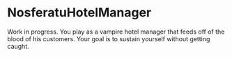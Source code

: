 # NosferatuHotelManager

Work in progress.
You play as a vampire hotel manager that feeds off of the blood of his customers. Your goal is to sustain yourself without getting caught.
